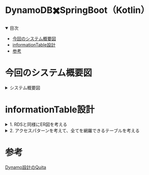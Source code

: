 # DynamoDB✖️SpringBoot（Kotlin）

<details open="open">
<summary>目次</summary>


- [今回のシステム概要図](#今回のシステム概要図)
- [informationTable設計](#informationTable設計)
- [参考](#参考)
</details>

# 今回のシステム概要図
<details>
<summary> システム概要図</summary>

</details>




# informationTable設計

<details>
<summary> 1. RDSと同様にER図を考える</summary>

![](./assets/informationTable1.png)
</details>

<details>
<summary> 2. アクセスパターンを考えて、全てを網羅できるテーブルを考える</summary>

![](./assets/informationTable2.png)
</details>



# 参考

[Dynamo設計のQuita](https://qiita.com/_kensh/items/2351096e6c3bf431ff6f)

